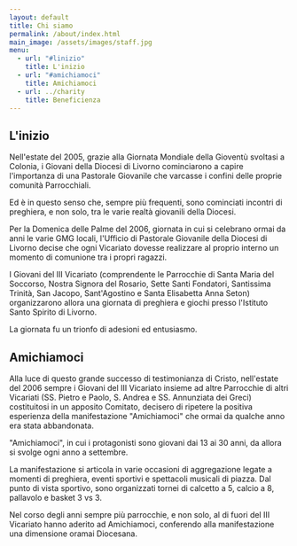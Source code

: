 ```yaml
---
layout: default
title: Chi siamo
permalink: /about/index.html
main_image: /assets/images/staff.jpg
menu:
  - url: "#linizio"
    title: L'inizio
  - url: "#amichiamoci"
    title: Amichiamoci
  - url: ../charity
    title: Beneficienza
---
```


## L'inizio

Nell'estate del 2005, grazie alla Giornata Mondiale della
Gioventù svoltasi a Colonia, i Giovani della Diocesi
di Livorno cominciarono a capire l'importanza di una
Pastorale Giovanile che varcasse i confini delle proprie
comunità Parrocchiali.

Ed è in questo senso che, sempre più
frequenti, sono cominciati incontri di preghiera, e non
solo, tra le varie realtà giovanili della
Diocesi.

Per la Domenica delle Palme del 2006, giornata in cui si
celebrano ormai da anni le varie GMG locali, l'Ufficio di
Pastorale Giovanile della Diocesi di Livorno decise che
ogni Vicariato dovesse realizzare al proprio interno un
momento di comunione tra i propri ragazzi.

I Giovani del III Vicariato (comprendente le Parrocchie di
Santa Maria del Soccorso, Nostra Signora del Rosario, Sette
Santi Fondatori, Santissima Trinità, San Jacopo,
Sant'Agostino e Santa Elisabetta Anna Seton) organizzarono
allora una giornata di preghiera e giochi presso l'Istituto
Santo Spirito di Livorno.

La giornata fu un trionfo di adesioni ed entusiasmo.



## Amichiamoci

Alla luce di questo grande successo di testimonianza di
Cristo, nell'estate del 2006 sempre i Giovani del III
Vicariato insieme ad altre Parrocchie di altri Vicariati
(SS. Pietro e Paolo, S. Andrea e SS. Annunziata dei Greci)
costituitosi in un apposito Comitato, decisero di ripetere
la positiva esperienza della manifestazione "Amichiamoci"
che ormai da qualche anno era stata abbandonata.

"Amichiamoci", in cui i protagonisti sono giovani dai 13 ai
30 anni, da allora si svolge ogni anno a settembre.

La manifestazione si articola in varie occasioni di
aggregazione legate a momenti di preghiera, eventi sportivi
e spettacoli musicali di piazza. Dal punto di vista
sportivo, sono organizzati tornei di calcetto a 5, calcio
a 8, pallavolo e basket 3 vs 3.

Nel corso degli anni sempre più parrocchie, e non
solo, al di fuori del III Vicariato hanno aderito ad
Amichiamoci, conferendo alla manifestazione una
dimensione oramai Diocesana.